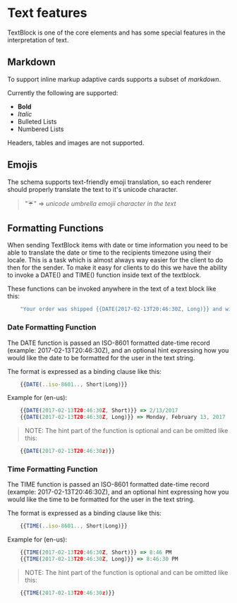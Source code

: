 # Text features
TextBlock is one of the core elements and has some special features in the interpretation of text.

## Markdown
To support inline markup adaptive cards supports a subset of *markdown*.  

Currently the following are supported:
* **Bold**
* *Italic*
* Bulleted Lists
* Numbered Lists

Headers, tables and images are not supported.

## Emojis
The schema supports text-friendly emoji translation, so each renderer should properly translate the text to it's unicode character.

> ":umbrella:" => *unicode umbrella emojii character in the text*

## Formatting Functions

When sending TextBlock items with date or time information you need to be able to translate the date or time to the
recipients timezone using their locale.  This is a task which is almost always way easier for the client to do then
for the sender.  To make it easy for clients to do this we have the ability to invoke a DATE() and TIME() function
inside text of the textblock.

These functions can be invoked anywhere in the text of a text block like this:

```javascript
    "Your order was shipped {{DATE(2017-02-13T20:46:30Z, Long)}} and will arrive at {{TIME(2017-02-13T20:00:00Z, Short)}}" 
```

### Date Formatting Function

The DATE function is passed an ISO-8601 formatted date-time record (example: 2017-02-13T20:46:30Z), and an optional hint expressing
how you would like the date to be formatted for the user in the text string.

The format is expressed as a binding clause like this:

```javascript
    {{DATE(..iso-8601.., Short|Long)}}
```

Example for (en-us):
```javascript
    {{DATE(2017-02-13T20:46:30Z, Short)}} => 2/13/2017
    {{DATE(2017-02-13T20:46:30Z, Long)}} => Monday, February 13, 2017
```
> NOTE: The hint part of the function is optional and can be omitted like this:
```javascript
    {{DATE(2017-02-13T20:46:30z)}}
```

### Time Formatting Function

The TIME function is passed an ISO-8601 formatted date-time record (example: 2017-02-13T20:46:30Z), and an optional hint expressing
how you would like the time to be formatted for the user in the text string.

The format is expressed as a binding clause like this:

```javascript
    {{TIME(..iso-8601.., Short|Long)}}
```
Example for (en-us):
```javascript
    {{TIME(2017-02-13T20:46:30Z, Short)}} => 8:46 PM
    {{TIME(2017-02-13T20:46:30Z, Long)}} => 8:46:30 PM
```
> NOTE: The hint part of the function is optional and can be omitted like this:

```javascript
    {{TIME(2017-02-13T20:46:30z)}}
```
